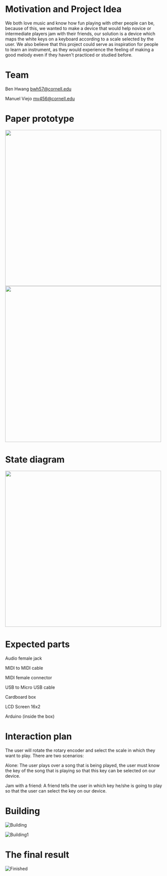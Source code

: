 # Motivation and Project Idea

We both love music and know how fun playing with other people can be, because of this, we wanted to make a device that would help novice or intermediate players jam with their friends, our solution is a device which maps the white keys on a keyboard according to a scale selected by the user. We also believe that this project could serve as inspiration for people to learn an instrument, as they would experience the feeling of making a good melody even if they haven't practiced or studied before.

# Team

Ben Hwang bwh57@cornell.edu

Manuel Viejo mv456@cornell.edu

# Paper prototype

<img src="https://github.com/mviejo33/jam-box/blob/master/jambox.png" width="500">

<img src="https://github.com/mviejo33/jam-box/blob/master/jambox1.png" width="500">

# State diagram

<img src="https://github.com/mviejo33/jam-box/blob/master/jambox2.png" width="500">

# Expected parts

Audio female jack

MIDI to MIDI cable

MIDI female connector

USB to Micro USB cable

Cardboard box

LCD Screen 16x2

Arduino (inside the box)

# Interaction plan

The user will rotate the rotary encoder and select the scale in which they want to play. There are two scenarios:

Alone: The user plays over a song that is being played, the user must know the key of the song that is playing so that this key can be selected on our device.

Jam with a friend: A friend tells the user in which key he/she is going to play so that the user can select the key on our device.

# Building
![Building](https://github.com/mviejo33/jam-box/blob/master/building.jpg)

![Building1](https://github.com/mviejo33/jam-box/blob/master/building1.jpg)

# The final result

![Finished](https://github.com/mviejo33/jam-box/blob/master/finished.jpg)
